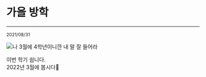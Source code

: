 # 가을 방학
---
<small>2021/08/31</small>
<br/>

![나 3월에 4학년이니깐 내 말 잘 들어라](/post/210831-My-First-Post/March.jpg)

이번 학기 쉽니다.<br/>
2022년 3월에 봅시다🎅
<br/>